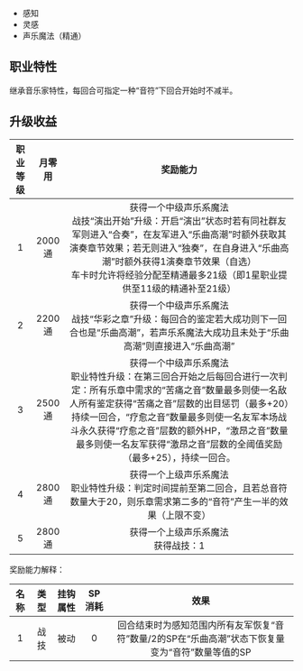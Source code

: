 * 感知
* 灵感
* 声乐魔法（精通）

## 职业特性

继承音乐家特性，每回合可指定一种“音符”下回合开始时不减半。

## 升级收益

职业等级|月零用|奖励能力
:--:|:--:|:--:
1|2000通|获得一个中级声乐系魔法<br>战技“演出开始”升级：开启“演出”状态时若有同社群友军则进入“合奏”，在友军进入“乐曲高潮”时额外获取其演奏章节效果；若无则进入“独奏”，在自身进入“乐曲高潮”时额外获得1演奏章节效果（自选）<br>车卡时允许将经验分配至精通最多21级（即1星职业提供至11级的精通补至21级）
2|2200通|获得一个中级声乐系魔法<br>战技“华彩之章”升级：每回合的鉴定若大成功则下一回合也是“乐曲高潮”，若声乐系魔法大成功且未处于“乐曲高潮”则直接进入“乐曲高潮”
3|2500通|获得一个中级声乐系魔法<br>职业特性升级：在第三回合开始之后每回合进行一次判定：所有乐章中需求的“苦痛之音”数量最多则使一名敌人所有鉴定获得“苦痛之音”层数的出目惩罚（最多+20）持续一回合，“疗愈之音”数量最多则使一名友军本场战斗永久获得“疗愈之音”层数的额外HP，“激昂之音”数量最多则使一名友军获得“激昂之音”层数的全阈值奖励（最多+25），持续一回合。
4|2800通|获得一个上级声乐系魔法<br>职业特性升级：判定时间提前至第二回合，且若总音符数量大于20，则乐章需求第二多的“音符”产生一半的效果（上限不变）
5|2800通|获得一个上级声乐系魔法<br>获得战技：1

奖励能力解释：

名称|类型|挂钩属性|SP消耗|效果
:--:|:--:|:--:|:--:|:--:
1|战技|被动|0|回合结束时为感知范围内所有友军恢复“音符”数量/2的SP在“乐曲高潮”状态下恢复量变为“音符”数量等值的SP